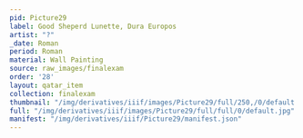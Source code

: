 ```yaml
---
pid: Picture29
label: Good Sheperd Lunette, Dura Europos
artist: "?"
_date: Roman
period: Roman
material: Wall Painting
source: raw_images/finalexam
order: '28'
layout: qatar_item
collection: finalexam
thumbnail: "/img/derivatives/iiif/images/Picture29/full/250,/0/default.jpg"
full: "/img/derivatives/iiif/images/Picture29/full/full/0/default.jpg"
manifest: "/img/derivatives/iiif/Picture29/manifest.json"
---
```

